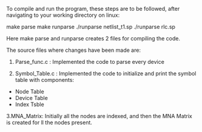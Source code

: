 To compile and run the program, these steps are to be followed, after navigating to your working directory on linux:

make parse
make runparse
./runparse netlist_t1.sp
./runparse rlc.sp

Here make parse and runparse creates 2 files for compiling the code.

The source files where changes have been made are:

1. Parse_func.c : Implemented the code to parse every device 

2. Symbol_Table.c : Implemented the code to initialize and print the symbol table with  components:
* Node Table
* Device Table
* Index Tsble

3.MNA_Matrix: Initially all the nodes are indexed, and then the MNA Matrix is created for ll the nodes present.
